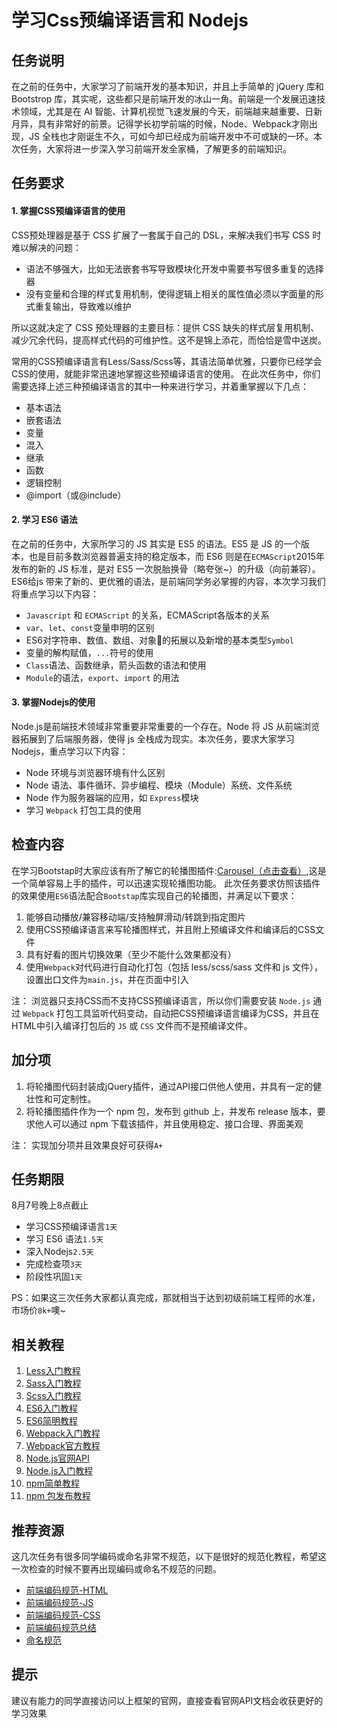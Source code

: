 # 学习Css预编译语言和 Nodejs

## 任务说明
在之前的任务中，大家学习了前端开发的基本知识，并且上手简单的 jQuery 库和 Bootstrop 库，其实呢，这些都只是前端开发的冰山一角。前端是一个发展迅速技术领域，尤其是在 AI 智能、计算机视觉飞速发展的今天，前端越来越重要、日新月异，具有非常好的前景。记得学长初学前端的时候，Node、Webpack才刚出现，JS 全栈也才刚诞生不久，可如今却已经成为前端开发中不可或缺的一环。本次任务，大家将进一步深入学习前端开发全家桶，了解更多的前端知识。

## 任务要求
#### 1. 掌握CSS预编译语言的使用
CSS预处理器是基于 CSS 扩展了一套属于自己的 DSL，来解决我们书写 CSS 时难以解决的问题：
  - 语法不够强大，比如无法嵌套书写导致模块化开发中需要书写很多重复的选择器
  - 没有变量和合理的样式复用机制，使得逻辑上相关的属性值必须以字面量的形式重复输出，导致难以维护

所以这就决定了 CSS 预处理器的主要目标：提供 CSS 缺失的样式层复用机制、减少冗余代码，提高样式代码的可维护性。这不是锦上添花，而恰恰是雪中送炭。

常用的CSS预编译语言有Less/Sass/Scss等，其语法简单优雅，只要你已经学会CSS的使用，就能非常迅速地掌握这些预编译语言的使用。
在此次任务中，你们需要选择上述三种预编译语言的其中一种来进行学习，并着重掌握以下几点：
  - 基本语法
  - 嵌套语法
  - 变量
  - 混入
  - 继承
  - 函数
  - 逻辑控制
  - @import（或@include）

#### 2. 学习 ES6 语法
在之前的任务中，大家所学习的 JS 其实是 ES5 的语法。ES5 是 JS 的一个版本，也是目前多数浏览器普遍支持的稳定版本，而 ES6 则是在`ECMAScript`2015年发布的新的 JS 标准，是对 ES5 一次脱胎换骨（略夸张~）的升级（向前兼容）。
ES6给js 带来了新的、更优雅的语法，是前端同学务必掌握的内容，本次学习我们将重点学习以下内容：
 - `Javascript` 和 `ECMAScript` 的关系，ECMAScript各版本的关系
 - `var`、`let`、`const`变量申明的区别
 - ES6对字符串、数值、数组、对象的拓展以及新增的基本类型`Symbol`
 - 变量的解构赋值，`...`符号的使用
 - `Class`语法、函数继承，箭头函数的语法和使用
 - `Module`的语法，`export`、`import` 的用法


#### 3. 掌握Nodejs的使用
Node.js是前端技术领域非常重要非常重要的一个存在。Node 将 JS 从前端浏览器拓展到了后端服务器，使得 js 全栈成为现实。本次任务，要求大家学习 Nodejs，重点学习以下内容：
  - Node 环境与浏览器环境有什么区别
  - Node 语法、事件循环、异步编程、模块（Module）系统、文件系统
  - Node 作为服务器端的应用，如 `Express`模块
  - 学习 `Webpack` 打包工具的使用


## 检查内容
在学习Bootstap时大家应该有所了解它的轮播图插件:[Carousel（点击查看）](http://v3.bootcss.com/javascript/#carousel),这是一个简单容易上手的插件，可以迅速实现轮播图功能。
此次任务要求仿照该插件的效果使用`ES6`语法配合`Bootstap`库实现自己的轮播图，并满足以下要求：
1. 能够自动播放/兼容移动端/支持触屏滑动/转跳到指定图片
2. 使用CSS预编译语言来写轮播图样式，并且附上预编译文件和编译后的CSS文件
3. 具有好看的图片切换效果（至少不能什么效果都没有）
4. 使用`Webpack`对代码进行自动化打包（包括 less/scss/sass 文件和 js 文件），设置出口文件为`main.js`，并在页面中引入

注： 浏览器只支持CSS而不支持CSS预编译语言，所以你们需要安装 `Node.js` 通过 `Webpack` 打包工具监听代码变动，自动把CSS预编译语言编译为CSS，并且在HTML中引入编译打包后的 `JS` 或 `CSS` 文件而不是预编译文件。

## 加分项
1. 将轮播图代码封装成jQuery插件，通过API接口供他人使用，并具有一定的健壮性和可定制性。
2. 将轮播图插件作为一个 npm 包，发布到 github 上，并发布 release 版本，要求他人可以通过 npm 下载该插件，并且使用稳定、接口合理、界面美观

注： 实现加分项并且效果良好可获得`A+`

## 任务期限
8月7号晚上8点截止

- 学习CSS预编译语言`1天`
- 学习 ES6 语法`1.5天`
- 深入Nodejs`2.5天`
- 完成检查项`3天`
- 阶段性巩固`1天`

PS：如果这三次任务大家都认真完成，那就相当于达到初级前端工程师的水准，市场价`8k+`噢~

## 相关教程
1. [Less入门教程](http://less.bootcss.com/)
2. [Sass入门教程](http://sass.bootcss.com/docs/sass-reference/)
3. [Scss入门教程](http://www.jianshu.com/p/fa379a309c8a)
4. [ES6入门教程](http://es6.ruanyifeng.com/#docs/symbol)
5. [ES6简明教程](http://www.runoob.com/w3cnote/es6-concise-tutorial.html)
6. [Webpack入门教程](https://www.jianshu.com/p/42e11515c10f)
7. [Webpack官方教程](https://www.webpackjs.com/concepts/)
8. [Node.js官网API](http://nodejs.cn/api/)
9. [Node.js入门教程](http://www.runoob.com/nodejs/nodejs-tutorial.html)
10. [npm简单教程](https://www.runoob.com/nodejs/nodejs-npm.html)
11. [npm 包发布教程](https://www.cnblogs.com/chengxs/p/7651653.html)

## 推荐资源
这几次任务有很多同学编码或命名非常不规范，以下是很好的规范化教程，希望这一次检查的时候不要再出现编码或命名不规范的问题。
- [前端编码规范-HTML](http://blog.csdn.net/xllily_11/article/details/51249029)
- [前端编码规范-JS](http://caibaojian.com/toutiao/5938)
- [前端编码规范-CSS](http://blog.csdn.net/xllily_11/article/details/51249120)
- [前端编码规范总结](http://www.cnblogs.com/youfeng365/p/5846683.html)
- [命名规范](http://blog.csdn.net/dong_pt/article/details/50948033)

## 提示
建议有能力的同学直接访问以上框架的官网，直接查看官网API文档会收获更好的学习效果
